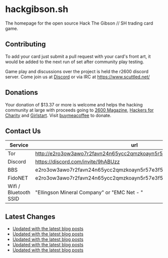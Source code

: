 # hackgibson.sh
The homepage for the open source Hack The Gibson // SH trading card game.


## Contributing

To add your card just submit a pull request with your card's front art, it would be added to the next run of set after community play testing.

Game play and discussions over the project is held the r2600 discord server. Come join us at [Discord](https://discord.com/invite/9hABUzz) or via IRC at https://www.scuttled.net/


## Donations

Your donation of $13.37 or more is welcome and helps the hacking community at large with proceeds going to [2600 Magazine](https://2600.com/), [Hackers for Charity](https://hackersforcharity.org) and [Girlstart](https://girlstart.org).  Visit [buymeacoffee](https://www.buymeacoffee.com/hackgibson.sh) to donate.


## Contact Us

Service | url
-|-
Tor | http://e2ro3ow3awo7r2favn24n65ycc2qmzkoayn5r57e3f56nvjwdcgg32ad.onion
Discord | https://discord.com/invite/9hABUzz
BBS | e2ro3ow3awo7r2favn24n65ycc2qmzkoayn5r57e3f56nvjwdcgg32ad.onion:23
FidoNET | e2ro3ow3awo7r2favn24n65ycc2qmzkoayn5r57e3f56nvjwdcgg32ad.onion:24554
Wifi / Bluetooth SSID | "Ellingson Mineral Company" or "EMC Net - <fidonet address>"

## Latest Changes
<!-- BLOG-POST-LIST:START -->
- [Updated with the latest blog posts](https://github.com/DFW2600/hackgibson.sh/commit/506e8ac0ffab23398a67570efcfcbf3dac42405f)
- [Updated with the latest blog posts](https://github.com/DFW2600/hackgibson.sh/commit/e7e2cac6dd48b19040dc229015b4dea7548ee63a)
- [Updated with the latest blog posts](https://github.com/DFW2600/hackgibson.sh/commit/cd6674409ae9c019e52a10dbd184e954ec6a300f)
- [Updated with the latest blog posts](https://github.com/DFW2600/hackgibson.sh/commit/b27fe37c5fb9dbbac508d1c36aa676c30f714e7a)
- [Updated with the latest blog posts](https://github.com/DFW2600/hackgibson.sh/commit/0e18eec173797e99404f58bbbaa4a776b9010a90)
<!-- BLOG-POST-LIST:END -->
